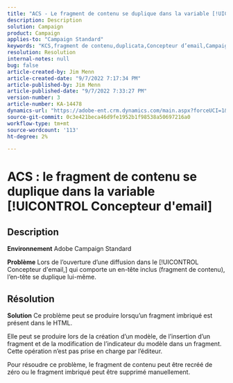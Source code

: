 ```yaml
---
title: "ACS - Le fragment de contenu se duplique dans la variable [!UICONTROL Concepteur d'email]"
description: Description
solution: Campaign
product: Campaign
applies-to: "Campaign Standard"
keywords: "KCS,fragment de contenu,duplicata,Concepteur d’email,Campaign Standard"
resolution: Resolution
internal-notes: null
bug: false
article-created-by: Jim Menn
article-created-date: "9/7/2022 7:17:34 PM"
article-published-by: Jim Menn
article-published-date: "9/7/2022 7:33:27 PM"
version-number: 3
article-number: KA-14478
dynamics-url: "https://adobe-ent.crm.dynamics.com/main.aspx?forceUCI=1&pagetype=entityrecord&etn=knowledgearticle&id=2ce9b3b5-e12e-ed11-9db1-0022480866ad"
source-git-commit: 0c3e421beca46d9fe1952b1f98538a50697216a0
workflow-type: tm+mt
source-wordcount: '113'
ht-degree: 2%

---
```


# ACS : le fragment de contenu se duplique dans la variable [!UICONTROL Concepteur d&#39;email]

## Description


<b>Environnement</b>
Adobe Campaign Standard

<b>Problème</b>
Lors de l’ouverture d’une diffusion dans le [!UICONTROL Concepteur d&#39;email,] qui comporte un en-tête inclus (fragment de contenu), l’en-tête se duplique lui-même.


## Résolution


<b>Solution</b>
Ce problème peut se produire lorsqu’un fragment imbriqué est présent dans le HTML.

Elle peut se produire lors de la création d’un modèle, de l’insertion d’un fragment et de la modification de l’indicateur du modèle dans un fragment. Cette opération n’est pas prise en charge par l’éditeur.

Pour résoudre ce problème, le fragment de contenu peut être recréé de zéro ou le fragment imbriqué peut être supprimé manuellement.
